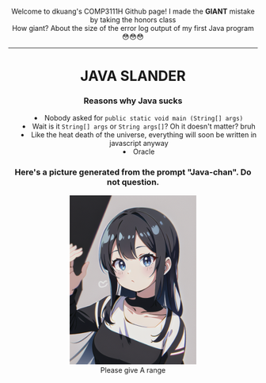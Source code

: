 <div style="text-align: center">
<br>
Welcome to dkuang's COMP3111H Github page!
I made the <b>GIANT</b> mistake by taking the honors class
<br>
How giant? About the size of the error log output of my first Java program 
<br>
😳😳😳
<br>
<hr>
<h1>JAVA SLANDER</h1>
<h3>Reasons why Java sucks</h3>
<ul style="list-style-position: inside;">
<li>Nobody asked for <code>public static void main (String[] args)</code></li>
<li>Wait is it <code>String[] args</code> or <code>String args[]</code>? Oh it doesn't matter? bruh</li>
<li>Like the heat death of the universe, everything will soon be written in javascript anyway</li>
<li>Oracle</li>
</ul>
<h3>Here's a picture generated from the prompt "Java-chan". Do not question.</h3>
<img src="weeb.jpg" width="256" alt="weeb">
<br>
Please give A range
<br>
</div>